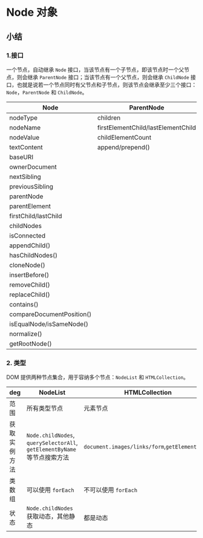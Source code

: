 # Node 对象

## 小结

### 1.接口

一个节点，自动继承 `Node` 接口，当该节点有一个子节点，即该节点时一个父节点，则会继承 `ParentNode` 接口；当该节点有一个父节点，则会继承 `ChildNode` 接口，也就是说若一个节点同时有父节点和子节点，则该节点会继承至少三个接口：`Node`，`ParentNode` 和 `ChildNode`。

| Node                      | ParentNode                         | ChildNode      |
| ------------------------- | ---------------------------------- | -------------- |
| nodeType                  | children                           | remove()       |
| nodeName                  | firstElementChild/lastElementChild | before/after() |
| nodeValue                 | childElementCount                  | replaceWith()  |
| textContent               | append/prepend()                   |
| baseURI                   |
| ownerDocument             |
| nextSibling               |
| previousSibling           |
| parentNode                |
| parentElement             |
| firstChild/lastChild      |
| childNodes                |
| isConnected               |
| appendChild()             |
| hasChildNodes()           |
| cloneNode()               |
| insertBefore()            |
| removeChild()             |
| replaceChild()            |
| contains()                |
| compareDocumentPosition() |
| isEqualNode/isSameNode()  |
| normalize()               |
| getRootNode()             |

### 2. 类型

DOM 提供两种节点集合，用于容纳多个节点：`NodeList` 和 `HTMLCollection`。

| deg          | NodeList                                                                | HTMLCollection                                 |
| ------------ | ----------------------------------------------------------------------- | ---------------------------------------------- |
| 范围         | 所有类型节点                                                            | 元素节点                                       |
| 获取实例方法 | `Node.childNodes`, `querySelectorAll`, `getElementByName`等节点搜索方法 | `document.images/links/form`,`getElementBy...` |
| 类数组       | 可以使用 `forEach`                                                      | 不可以使用 `forEach`                           |
| 状态         | `Node.childNodes` 获取动态，其他静态                                    | 都是动态                                       |
